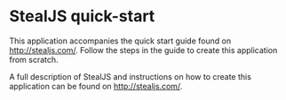 # StealJS quick-start

This application accompanies the quick start guide found on http://stealjs.com/. 
Follow the steps in the guide to create this application from scratch.

A full description of StealJS and instructions on how to create this application can be found on http://stealjs.com/.
